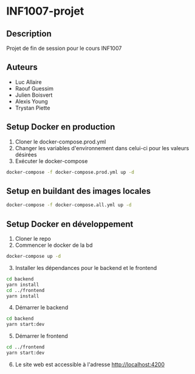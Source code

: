 # INF1007-projet

## Description

Projet de fin de session pour le cours INF1007

## Auteurs

- Luc Allaire
- Raouf Guessim
- Julien Boisvert
- Alexis Young
- Trystan Piette

## Setup Docker en production

1. Cloner le docker-compose.prod.yml
2. Changer les variables d'environnement dans celui-ci pour les valeurs désirées
3. Exécuter le docker-compose

```bash
docker-compose -f docker-compose.prod.yml up -d
```

## Setup en buildant des images locales

```bash
docker-compose -f docker-compose.all.yml up -d
```

## Setup Docker en développement

1. Cloner le repo
2. Commencer le docker de la bd

```bash
docker-compose up -d
```

3. Installer les dépendances pour le backend et le frontend

```bash
cd backend
yarn install
cd ../frontend
yarn install
```

4. Démarrer le backend

```bash
cd backend
yarn start:dev
```

5. Démarrer le frontend

```bash
cd ../frontend
yarn start:dev
```

6. Le site web est accessible à l'adresse [http://localhost:4200](http://localhost:4200)
